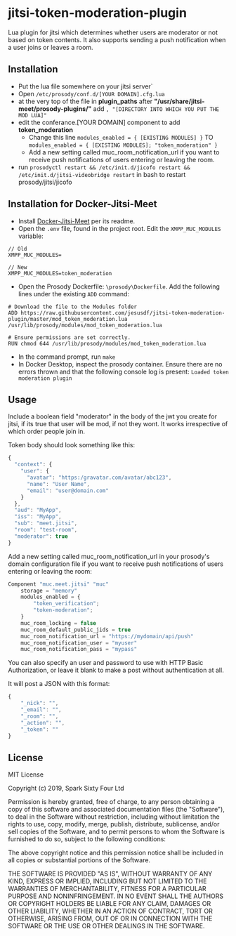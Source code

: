 
# jitsi-token-moderation-plugin
Lua plugin for jitsi which determines whether users are moderator or not based on token contents.
It also supports sending a push notification when a user joins or leaves a room.

## Installation
- Put the lua file somewhere on your jitsi server`
- Open `/etc/prosody/conf.d/[YOUR DOMAIN].cfg.lua`
- at the very top of the file in **plugin_paths** after **"/usr/share/jitsi-meet/prosody-plugins/"** add `, "[DIRECTORY INTO WHICH YOU PUT THE MOD LUA]"`
- edit the conferance.[YOUR DOMAIN] component to add **token_moderation**
  - Change this line `modules_enabled = { [EXISTING MODULES] }` TO `modules_enabled = { [EXISTING MODULES]; "token_moderation" }`
  - Add a new setting called muc_room_notification_url if you want to receive push notifications of users entering or leaving the room.
- run `prosodyctl restart && /etc/init.d/jicofo restart && /etc/init.d/jitsi-videobridge restart` in bash to restart prosody/jitsi/jicofo


## Installation for Docker-Jitsi-Meet
- Install [Docker-Jitsi-Meet](https://github.com/jitsi/docker-jitsi-meet) per its readme.
- Open the `.env` file, found in the project root. Edit the `XMPP_MUC_MODULES` variable:
```
// Old
XMPP_MUC_MODULES=

// New
XMPP_MUC_MODULES=token_moderation
```
- Open the Prosody Dockerfile: `\prosody\Dockerfile`. Add the following lines under the existing `ADD` command:
```
# Download the file to the Modules folder
ADD https://raw.githubusercontent.com/jesusdf/jitsi-token-moderation-plugin/master/mod_token_moderation.lua /usr/lib/prosody/modules/mod_token_moderation.lua

# Ensure permissions are set correctly.
RUN chmod 644 /usr/lib/prosody/modules/mod_token_moderation.lua
```
- In the command prompt, run `make`
- In Docker Desktop, inspect the prosody container. Ensure there are no errors thrown and that the following console log is present:
`Loaded token moderation plugin`

## Usage
Include a boolean field "moderator" in the body of the jwt you create for jitsi, if its true that user will be mod, if not they wont. It works irrespective of which order people join in. 

Token body should look something like this:
```javascript
{
  "context": {
    "user": {
      "avatar": "https:/gravatar.com/avatar/abc123",
      "name": "User Name",
      "email": "user@domain.com"
    }
  },
  "aud": "MyApp",
  "iss": "MyApp",
  "sub": "meet.jitsi",
  "room": "test-room",
  "moderator": true
}
```

Add a new setting called muc_room_notification_url in your prosody's domain configuration file if you want to receive push notifications of users entering or leaving the room:

```javascript
Component "muc.meet.jitsi" "muc"
    storage = "memory"
    modules_enabled = {
        "token_verification";
        "token-moderation";
    }
    muc_room_locking = false
    muc_room_default_public_jids = true
    muc_room_notification_url = "https://mydomain/api/push"
	muc_room_notification_user = "myuser"
	muc_room_notification_pass = "mypass"
```

You can also specify an user and password to use with HTTP Basic Authorization, or leave it blank to make a post without authentication at all.

It will post a JSON with this format:

```javascript
{
	"_nick": "",
	"_email": "",
	"_room": "",
	"_action": "",
	"_token": ""
}
```

## License
MIT License

Copyright (c) 2019, Spark Sixty Four Ltd

Permission is hereby granted, free of charge, to any person obtaining a copy
of this software and associated documentation files (the "Software"), to deal
in the Software without restriction, including without limitation the rights
to use, copy, modify, merge, publish, distribute, sublicense, and/or sell
copies of the Software, and to permit persons to whom the Software is
furnished to do so, subject to the following conditions:

The above copyright notice and this permission notice shall be included in all
copies or substantial portions of the Software.

THE SOFTWARE IS PROVIDED "AS IS", WITHOUT WARRANTY OF ANY KIND, EXPRESS OR
IMPLIED, INCLUDING BUT NOT LIMITED TO THE WARRANTIES OF MERCHANTABILITY,
FITNESS FOR A PARTICULAR PURPOSE AND NONINFRINGEMENT. IN NO EVENT SHALL THE
AUTHORS OR COPYRIGHT HOLDERS BE LIABLE FOR ANY CLAIM, DAMAGES OR OTHER
LIABILITY, WHETHER IN AN ACTION OF CONTRACT, TORT OR OTHERWISE, ARISING FROM,
OUT OF OR IN CONNECTION WITH THE SOFTWARE OR THE USE OR OTHER DEALINGS IN THE
SOFTWARE.
